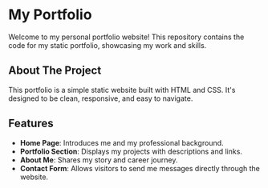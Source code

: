 # My Portfolio

Welcome to my personal portfolio website! This repository contains the code for my static portfolio, showcasing my work and skills.

## About The Project

This portfolio is a simple static website built with HTML and CSS. It's designed to be clean, responsive, and easy to navigate.

## Features

- **Home Page**: Introduces me and my professional background.
- **Portfolio Section**: Displays my projects with descriptions and links.
- **About Me**: Shares my story and career journey.
- **Contact Form**: Allows visitors to send me messages directly through the website.
